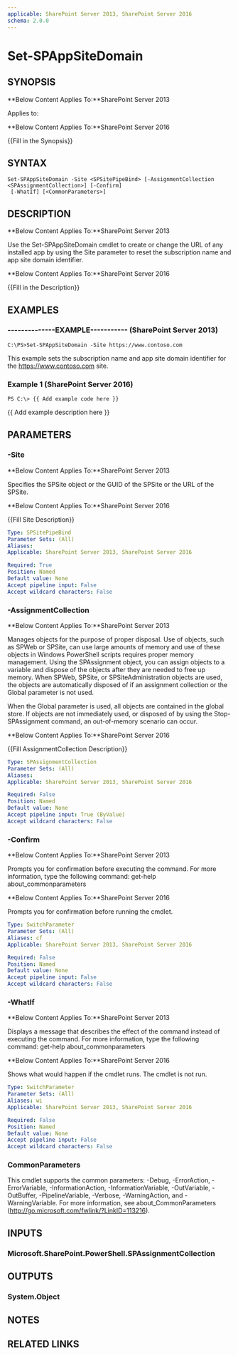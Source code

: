 ```yaml
---
applicable: SharePoint Server 2013, SharePoint Server 2016
schema: 2.0.0
---
```


# Set-SPAppSiteDomain

## SYNOPSIS
**Below Content Applies To:**SharePoint Server 2013

Applies to:

**Below Content Applies To:**SharePoint Server 2016

{{Fill in the Synopsis}}



## SYNTAX

```
Set-SPAppSiteDomain -Site <SPSitePipeBind> [-AssignmentCollection <SPAssignmentCollection>] [-Confirm]
 [-WhatIf] [<CommonParameters>]
```

## DESCRIPTION
**Below Content Applies To:**SharePoint Server 2013

Use the Set-SPAppSiteDomain cmdlet to create or change the URL of any installed app by using the Site parameter to reset the subscription name and app site domain identifier.

**Below Content Applies To:**SharePoint Server 2016

{{Fill in the Description}}



## EXAMPLES

### --------------EXAMPLE----------- (SharePoint Server 2013)
```
C:\PS>Set-SPAppSiteDomain -Site https://www.contoso.com
```

This example sets the subscription name and app site domain identifier for the https://www.contoso.com site.

### Example 1 (SharePoint Server 2016)
```
PS C:\> {{ Add example code here }}
```

{{ Add example description here }}

## PARAMETERS

### -Site
**Below Content Applies To:**SharePoint Server 2013

Specifies the SPSite object or the GUID of the SPSite or the URL of the SPSite.



**Below Content Applies To:**SharePoint Server 2016

{{Fill Site Description}}



```yaml
Type: SPSitePipeBind
Parameter Sets: (All)
Aliases: 
Applicable: SharePoint Server 2013, SharePoint Server 2016

Required: True
Position: Named
Default value: None
Accept pipeline input: False
Accept wildcard characters: False
```

### -AssignmentCollection
**Below Content Applies To:**SharePoint Server 2013

Manages objects for the purpose of proper disposal.
Use of objects, such as SPWeb or SPSite, can use large amounts of memory and use of these objects in Windows PowerShell scripts requires proper memory management.
Using the SPAssignment object, you can assign objects to a variable and dispose of the objects after they are needed to free up memory.
When SPWeb, SPSite, or SPSiteAdministration objects are used, the objects are automatically disposed of if an assignment collection or the Global parameter is not used.

When the Global parameter is used, all objects are contained in the global store.
If objects are not immediately used, or disposed of by using the Stop-SPAssignment command, an out-of-memory scenario can occur.



**Below Content Applies To:**SharePoint Server 2016

{{Fill AssignmentCollection Description}}



```yaml
Type: SPAssignmentCollection
Parameter Sets: (All)
Aliases: 
Applicable: SharePoint Server 2013, SharePoint Server 2016

Required: False
Position: Named
Default value: None
Accept pipeline input: True (ByValue)
Accept wildcard characters: False
```

### -Confirm
**Below Content Applies To:**SharePoint Server 2013

Prompts you for confirmation before executing the command.
For more information, type the following command: get-help about_commonparameters



**Below Content Applies To:**SharePoint Server 2016

Prompts you for confirmation before running the cmdlet.



```yaml
Type: SwitchParameter
Parameter Sets: (All)
Aliases: cf
Applicable: SharePoint Server 2013, SharePoint Server 2016

Required: False
Position: Named
Default value: None
Accept pipeline input: False
Accept wildcard characters: False
```

### -WhatIf
**Below Content Applies To:**SharePoint Server 2013

Displays a message that describes the effect of the command instead of executing the command.
For more information, type the following command: get-help about_commonparameters



**Below Content Applies To:**SharePoint Server 2016

Shows what would happen if the cmdlet runs.
The cmdlet is not run.



```yaml
Type: SwitchParameter
Parameter Sets: (All)
Aliases: wi
Applicable: SharePoint Server 2013, SharePoint Server 2016

Required: False
Position: Named
Default value: None
Accept pipeline input: False
Accept wildcard characters: False
```

### CommonParameters
This cmdlet supports the common parameters: -Debug, -ErrorAction, -ErrorVariable, -InformationAction, -InformationVariable, -OutVariable, -OutBuffer, -PipelineVariable, -Verbose, -WarningAction, and -WarningVariable. For more information, see about_CommonParameters (http://go.microsoft.com/fwlink/?LinkID=113216).

## INPUTS

### Microsoft.SharePoint.PowerShell.SPAssignmentCollection

## OUTPUTS

### System.Object

## NOTES

## RELATED LINKS

